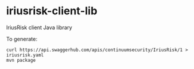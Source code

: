 # iriusrisk-client-lib
IriusRisk client Java library

To generate:

	curl https://api.swaggerhub.com/apis/continuumsecurity/IriusRisk/1 > iriusrisk.yaml
	mvn package
